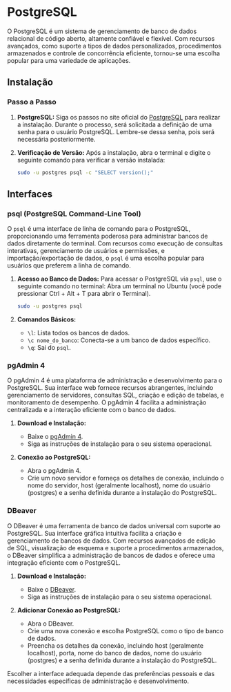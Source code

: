 # PostgreSQL

O PostgreSQL é um sistema de gerenciamento de banco de dados relacional de código aberto, altamente confiável e flexível. Com recursos avançados, como suporte a tipos de dados personalizados, procedimentos armazenados e controle de concorrência eficiente, tornou-se uma escolha popular para uma variedade de aplicações.

## Instalação

### Passo a Passo

1. **PostgreSQL:** Siga os passos no site oficial do [PostgreSQL](https://www.postgresql.org/) para realizar a instalação. Durante o processo, será solicitada a definição de uma senha para o usuário PostgreSQL. Lembre-se dessa senha, pois será necessária posteriormente.

2. **Verificação de Versão:** Após a instalação, abra o terminal e digite o seguinte comando para verificar a versão instalada:

    ```bash
    sudo -u postgres psql -c "SELECT version();"
    ```

## Interfaces

### psql (PostgreSQL Command-Line Tool)

O `psql` é uma interface de linha de comando para o PostgreSQL, proporcionando uma ferramenta poderosa para administrar bancos de dados diretamente do terminal. Com recursos como execução de consultas interativas, gerenciamento de usuários e permissões, e importação/exportação de dados, o `psql` é uma escolha popular para usuários que preferem a linha de comando.

1. **Acesso ao Banco de Dados:** Para acessar o PostgreSQL via `psql`, use o seguinte comando no terminal:
Abra um terminal no Ubuntu (você pode pressionar Ctrl + Alt + T para abrir o Terminal).

    ```bash
    sudo -u postgres psql
    ```

2. **Comandos Básicos:**
    - `\l`: Lista todos os bancos de dados.
    - `\c nome_do_banco`: Conecta-se a um banco de dados específico.
    - `\q`: Sai do `psql`.


### pgAdmin 4

O pgAdmin 4 é uma plataforma de administração e desenvolvimento para o PostgreSQL. Sua interface web fornece recursos abrangentes, incluindo gerenciamento de servidores, consultas SQL, criação e edição de tabelas, e monitoramento de desempenho. O pgAdmin 4 facilita a administração centralizada e a interação eficiente com o banco de dados.

1. **Download e Instalação:**
    - Baixe o [pgAdmin 4](https://www.pgadmin.org/download/).
    - Siga as instruções de instalação para o seu sistema operacional.

2. **Conexão ao PostgreSQL:**
    - Abra o pgAdmin 4.
    - Crie um novo servidor e forneça os detalhes de conexão, incluindo o nome do servidor, host (geralmente localhost), nome do usuário (postgres) e a senha definida durante a instalação do PostgreSQL.


### DBeaver

O DBeaver é uma ferramenta de banco de dados universal com suporte ao PostgreSQL. Sua interface gráfica intuitiva facilita a criação e gerenciamento de bancos de dados. Com recursos avançados de edição de SQL, visualização de esquema e suporte a procedimentos armazenados, o DBeaver simplifica a administração de bancos de dados e oferece uma integração eficiente com o PostgreSQL.

1. **Download e Instalação:**
    - Baixe o [DBeaver](https://dbeaver.io/download/).
    - Siga as instruções de instalação para o seu sistema operacional.

2. **Adicionar Conexão ao PostgreSQL:**
    - Abra o DBeaver.
    - Crie uma nova conexão e escolha PostgreSQL como o tipo de banco de dados.
    - Preencha os detalhes da conexão, incluindo host (geralmente localhost), porta, nome do banco de dados, nome do usuário (postgres) e a senha definida durante a instalação do PostgreSQL.

Escolher a interface adequada depende das preferências pessoais e das necessidades específicas de administração e desenvolvimento.


